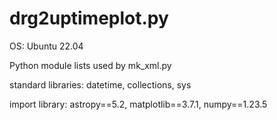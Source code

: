 # drg2uptimeplot.py

OS: Ubuntu 22.04

Python module lists used by mk_xml.py

standard libraries: datetime, collections, sys

import library: astropy==5.2, matplotlib==3.7.1, numpy==1.23.5
